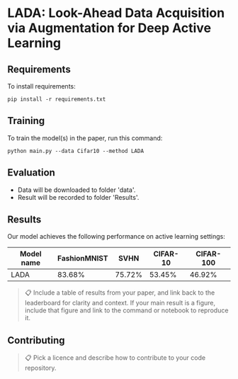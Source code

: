# LADA: Look-Ahead Data Acquisition via Augmentation for Deep Active Learning

## Requirements

To install requirements:

```setup
pip install -r requirements.txt
```

## Training

To train the model(s) in the paper, run this command:

```train
python main.py --data Cifar10 --method LADA
```

## Evaluation

- Data will be downloaded to folder 'data'.
- Result will be recorded to folder 'Results'.

## Results

Our model achieves the following performance on active learning settings:

| Model name  | FashionMNIST  |      SVHN     |    CIFAR-10   |   CIFAR-100   |
| ----------- |-------------- | ------------- | ------------- | ------------- |
|    LADA     |     83.68%    |     75.72%    |     53.45%    |     46.92%    |

>📋  Include a table of results from your paper, and link back to the leaderboard for clarity and context. If your main result is a figure, include that figure and link to the command or notebook to reproduce it. 


## Contributing

>📋  Pick a licence and describe how to contribute to your code repository. 
